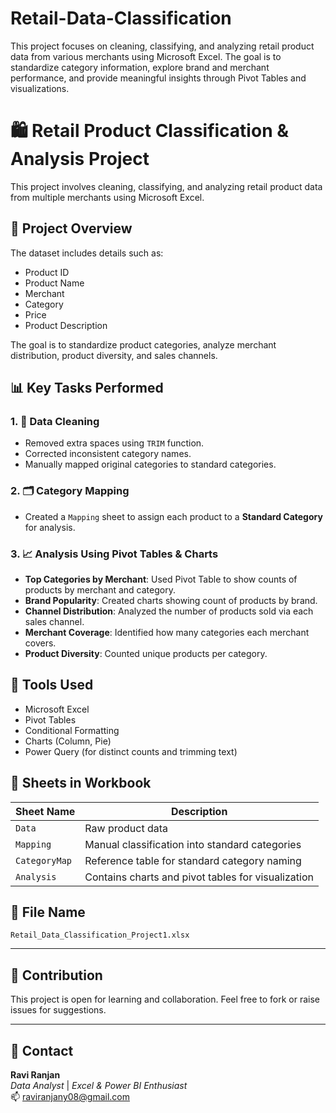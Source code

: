 # Retail-Data-Classification
This project focuses on cleaning, classifying, and analyzing retail product data from various merchants using Microsoft Excel. The goal is to standardize category information, explore brand and merchant performance, and provide meaningful insights through Pivot Tables and visualizations.
# 🛍️ Retail Product Classification & Analysis Project

This project involves cleaning, classifying, and analyzing retail product data from multiple merchants using Microsoft Excel.

## 📁 Project Overview

The dataset includes details such as:
- Product ID
- Product Name
- Merchant
- Category
- Price
- Product Description

The goal is to standardize product categories, analyze merchant distribution, product diversity, and sales channels.

## 📊 Key Tasks Performed

### 1. 🔧 Data Cleaning
- Removed extra spaces using `TRIM` function.
- Corrected inconsistent category names.
- Manually mapped original categories to standard categories.

### 2. 🗂️ Category Mapping
- Created a `Mapping` sheet to assign each product to a **Standard Category** for analysis.

### 3. 📈 Analysis Using Pivot Tables & Charts
- **Top Categories by Merchant**: Used Pivot Table to show counts of products by merchant and category.
- **Brand Popularity**: Created charts showing count of products by brand.
- **Channel Distribution**: Analyzed the number of products sold via each sales channel.
- **Merchant Coverage**: Identified how many categories each merchant covers.
- **Product Diversity**: Counted unique products per category.

## 📌 Tools Used
- Microsoft Excel
- Pivot Tables
- Conditional Formatting
- Charts (Column, Pie)
- Power Query (for distinct counts and trimming text)

## 📂 Sheets in Workbook

| Sheet Name     | Description |
|----------------|-------------|
| `Data`         | Raw product data |
| `Mapping`      | Manual classification into standard categories |
| `CategoryMap`  | Reference table for standard category naming |
| `Analysis`     | Contains charts and pivot tables for visualization |

## 📎 File Name
`Retail_Data_Classification_Project1.xlsx`

---

## 🤝 Contribution
This project is open for learning and collaboration. Feel free to fork or raise issues for suggestions.

---

## 📧 Contact
**Ravi Ranjan**  
*Data Analyst* | *Excel & Power BI Enthusiast*  
📫 raviranjany08@gmail.com 

